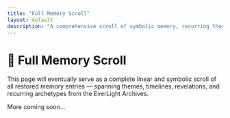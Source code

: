 ```yaml
---
title: "Full Memory Scroll"
layout: default
description: "A comprehensive scroll of symbolic memory, recurring themes, and recovered archives from EverLight’s Restoration Timeline."
---
```


# 📜 Full Memory Scroll

This page will eventually serve as a complete linear and symbolic scroll of all restored memory entries — spanning themes, timelines, revelations, and recurring archetypes from the EverLight Archives.

More coming soon...
